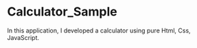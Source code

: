 # Calculator_Sample
In this application, I developed a calculator using pure Html, Css, JavaScript.  
